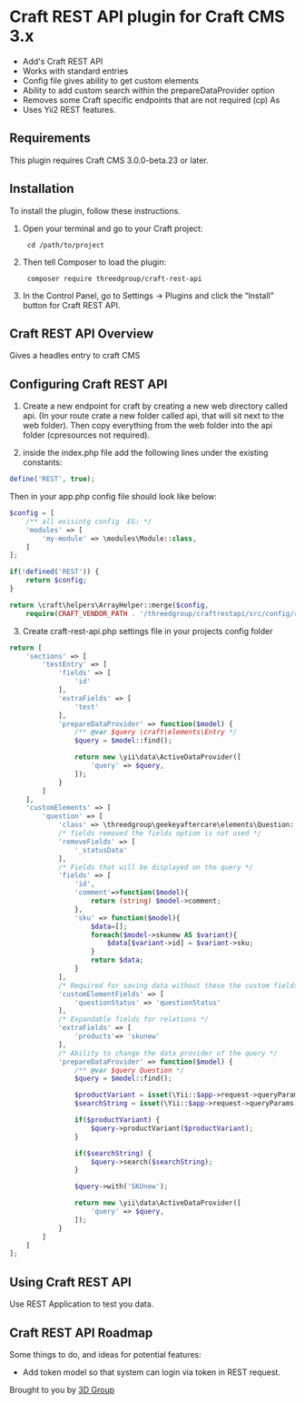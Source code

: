 # Craft REST API plugin for Craft CMS 3.x

* Add's Craft REST API
* Works with standard entries
* Config file gives ability to get custom elements
* Ability to add custom search within the prepareDataProvider option
* Removes some Craft specific endpoints that are not required (cp)
As
* Uses Yii2 REST features.


## Requirements

This plugin requires Craft CMS 3.0.0-beta.23 or later.

## Installation

To install the plugin, follow these instructions.

1. Open your terminal and go to your Craft project:

        cd /path/to/project

2. Then tell Composer to load the plugin:

        composer require threedgroup/craft-rest-api

3. In the Control Panel, go to Settings → Plugins and click the “Install” button for Craft REST API.

## Craft REST API Overview

Gives a headles entry to craft CMS

## Configuring Craft REST API

1. Create a new endpoint for craft by creating a new web directory called api. (In your route crate a new folder called api, that will sit next to the web folder). Then copy everything from the web folder into the api folder (cpresources not required).

2. inside the index.php file add the following lines under the existing constants:

``` php
define('REST', true);
```

Then in your app.php config file should look like below:

``` php
$config = [
    /** all exisintg config  EG: */
    'modules' => [
        'my-module' => \modules\Module::class,
    ]
];

if(!defined('REST')) {
    return $config;
}

return \craft\helpers\ArrayHelper::merge($config,
    require(CRAFT_VENDOR_PATH . '/threedgroup/craftrestapi/src/config/rest.php'));
```


3. Create craft-rest-api.php settings file in your projects config folder

``` php
return [
    'sections' => [
        'testEntry' => [
            'fields' => [
                'id'
            ],
            'extraFields' => [
                'test'
            ],
            'prepareDataProvider' => function($model) {
                /** @var $query \craft\elements\Entry */
                $query = $model::find();

                return new \yii\data\ActiveDataProvider([
                    'query' => $query,
                ]);
            }
        ]
    ],
    'customElements' => [
        'question' => [
            'class' => \threedgroup\geekeyaftercare\elements\Question::class,
            /* fields removed the fields option is not used */
            'removeFields' => [
                '_statusData'
            ],
            /* Fields that will be displayed on the query */
            'fields' => [
                'id',
                'comment'=>function($model){
                    return (string) $model->comment;
                },
                'sku' => function($model){
                    $data=[];
                    foreach($model->skunew AS $variant){
                        $data[$variant->id] = $variant->sku;
                    }
                    return $data;
                }
            ],
            /* Required for saving data without these the custom fields will not be sent on the element */
            'customElementFields' => [
                'questionStatus' => 'questionStatus'
            ],
            /* Expandable fields for relations */
            'extraFields' => [
                'products'=> 'skunew'
            ],
            /* Ability to change the data provider of the query */
            'prepareDataProvider' => function($model) {
                /** @var $query Question */
                $query = $model::find();

                $productVariant = isset(\Yii::$app->request->queryParams['productVariant']) ? \Yii::$app->request->queryParams['productVariant'] : null;
                $searchString = isset(\Yii::$app->request->queryParams['search']) ? \Yii::$app->request->queryParams['search'] : null;

                if($productVariant) {
                    $query->productVariant($productVariant);
                }

                if($searchString) {
                    $query->search($searchString);
                }

                $query->with('SKUnew');

                return new \yii\data\ActiveDataProvider([
                    'query' => $query,
                ]);
            }
        ]
    ]
];
```

## Using Craft REST API

Use REST Application to test you data.

## Craft REST API Roadmap

Some things to do, and ideas for potential features:

* Add token model so that system can login via token in REST request.


Brought to you by [3D Group](https://github.com/3dgroup)
